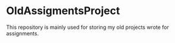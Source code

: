# OldAssigmentsProject
This repository is mainly used for storing my old projects wrote for assignments.
